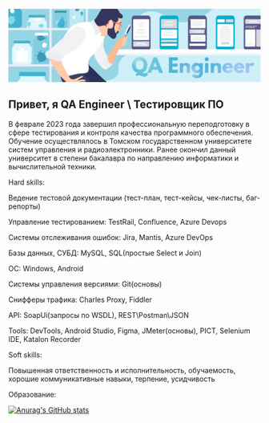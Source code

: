 ![Header](https://github.com/AlexanderMasanov/alexandermasanov/blob/main/header.png)

## Привет, я QA Engineer \ Тестировщик ПО

В феврале 2023 года завершил профессиональную переподготовку в сфере тестирования и контроля качества программного обеспечения.
Обучение осуществлялось в Томском государственном университете систем управления и радиоэлектронники.
Ранее окончил данный университет в степени бакалавра по направлению информатики и вычислительной техники.

Hard skills:

Ведение тестовой документации (тест-план, тест-кейсы, чек-листы, баг-репорты)

Управление тестированием: TestRail, Confluence, Azure Devops

Системы отслеживания ошибок: Jira, Mantis, Azure DevOps

Базы данных, СУБД: MySQL, SQL(простые Select и Join)

OC: Windows, Android

Системы управления версиями: Git(основы)

Снифферы трафика: Charles Proxy, Fiddler

API: SoapUi(запросы по WSDL), REST\Postman\JSON

Tools: DevTools, Android Studio, Figma, JMeter(основы), PICT, Selenium IDE, Katalon Recorder

Soft skills:

Повышенная ответственность и исполнительность, обучаемость, хорошие коммуникативные навыки, терпение, усидчивость

Образование:



[![Anurag's GitHub stats](https://github-readme-stats.vercel.app/api?username=alexandermasanov&show_icons=true&theme=radical)](https://github.com/anuraghazra/github-readme-stats)